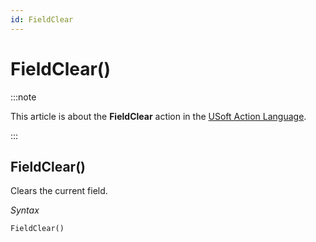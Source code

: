 ```yaml
---
id: FieldClear
---
```


# FieldClear()




:::note

This article is about the **FieldClear** action in the [USoft Action Language](/Task_flow/Action_Language_reference/USoft_Action_Language.md).

:::

## **FieldClear()**

Clears the current field.

*Syntax*

```
FieldClear()
```

 